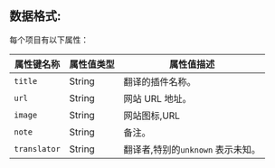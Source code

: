 ## 数据格式:

每个项目有以下属性：

| 属性键名称        | 属性值类型  | 属性值描述                  |
|--------------|--------|------------------------|
| `title`      | String | 翻译的插件名称。               |
| `url`        | String | 网站 URL 地址。             |
| `image`      | String | 网站图标,URL               |
| `note`       | String | 备注。                    |
| `translator` | String | 翻译者,特别的`unknown` 表示未知。 |
